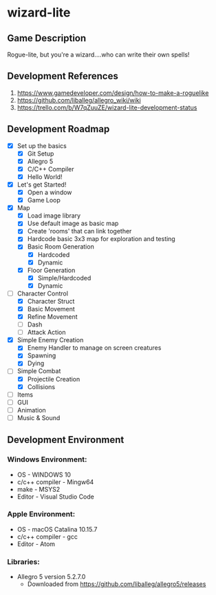# wizard-lite

## Game Description
Rogue-lite, but you're a wizard....who can write their own spells!

## Development References
1. https://www.gamedeveloper.com/design/how-to-make-a-roguelike
2. https://github.com/liballeg/allegro_wiki/wiki
3. https://trello.com/b/W7qZuuZE/wizard-lite-development-status

## Development Roadmap
- [x] Set up the basics
    - [x] Git Setup
    - [x] Allegro 5
    - [x] C/C++ Compiler
    - [x] Hello World!
- [x] Let's get Started!
    - [x] Open a window
    - [x] Game Loop
- [x] Map
    - [x] Load image library
    - [x] Use default image as basic map
    - [x] Create 'rooms' that can link together
    - [x] Hardcode basic 3x3 map for exploration and testing
    - [x] Basic Room Generation
        - [x] Hardcoded
        - [x] Dynamic
    - [x] Floor Generation
      - [x] Simple/Hardcoded
      - [x] Dynamic
- [ ] Character Control
    - [x] Character Struct
    - [x] Basic Movement
    - [x] Refine Movement
    - [ ] Dash
    - [ ] Attack Action
- [x] Simple Enemy Creation
    - [x] Enemy Handler to manage on screen creatures
    - [x] Spawning
    - [x] Dying
- [ ] Simple Combat
    - [x] Projectile Creation
    - [x] Collisions
- [ ] Items
- [ ] GUI
- [ ] Animation
- [ ] Music & Sound

## Development Environment
### Windows Environment:
* OS              -   WINDOWS 10
* c/c++ compiler  -   Mingw64
* make            -   MSYS2
* Editor          -   Visual Studio Code
### Apple Environment:
* OS              -   macOS Catalina 10.15.7
* c/c++ compiler  -   gcc
* Editor          -   Atom

### Libraries:
* Allegro 5 version 5.2.7.0
    * Downloaded from https://github.com/liballeg/allegro5/releases

